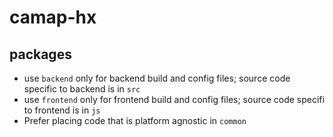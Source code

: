 # camap-hx

## packages
- use `backend` only for backend build and config files; source code specific to backend is in `src`
- use `frontend` only for frontend build and config files; source code specifi to frontend is in `js`
- Prefer placing code that is platform agnostic in `common`